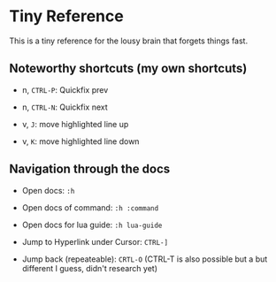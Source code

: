 # Tiny Reference

This is a tiny reference for the lousy brain that forgets things fast.

## Noteworthy shortcuts (my own shortcuts)

- n, `CTRL-P`: Quickfix prev
- n, `CTRL-N`: Quickfix next

- v, `J`: move highlighted line up
- v, `K`: move highlighted line down

## Navigation through the docs

- Open docs: `:h`
- Open docs of command: `:h :command`
- Open docs for lua guide: `:h lua-guide`

- Jump to Hyperlink under Cursor: `CTRL-]`
- Jump back (repeateable): `CRTL-O` (CTRL-T is also possible but a but different I guess, didn't research yet)

